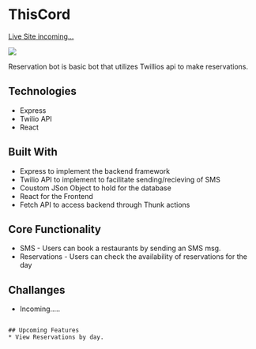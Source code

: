 # ThisCord

[Live Site incoming...](#)

![](/app/assets/images/Readme/logIn.png)

Reservation bot is basic bot that utilizes Twillios api to make reservations.

## Technologies

* Express 
* Twilio API 
* React

## Built With

* Express to implement the backend framework
* Twilio API to implement to facilitate sending/recieving of SMS
* Coustom JSon Object to hold  for the database
* React for the Frontend
* Fetch API to access backend through Thunk actions


## Core Functionality

* SMS - Users can book a restaurants by sending an SMS msg.
* Reservations  - Users can check the availability of reservations for the day

## Challanges 
* Incoming.....

```

## Upcoming Features
* View Reservations by day.
